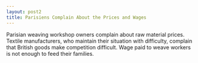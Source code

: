 ```yaml
---
layout: post2
title: Parisiens Complain About the Prices and Wages
---
```


Parisian weaving workshop owners complain about raw material prices. Textile manufacturers, who maintain their situation with difficulty, complain that British goods make competition difficult. Wage paid to weave workers is not enough to feed their families.